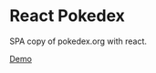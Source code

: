 # React Pokedex

SPA copy of pokedex.org with react.

<a href="https://jenserhardt.github.io/react-pokedex/">Demo</a>


